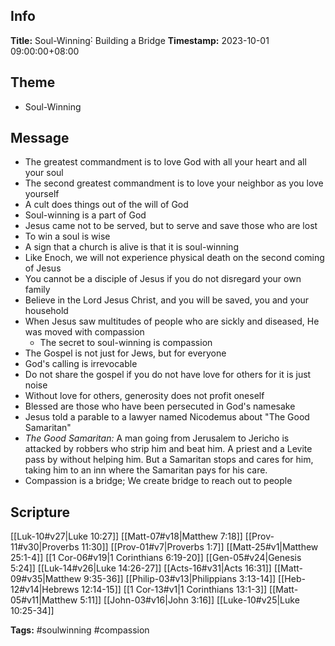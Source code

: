## Info
**Title:** Soul-Winning˸ Building a Bridge
**Timestamp:** 2023-10-01 09:00:00+08:00

## Theme
- Soul-Winning

## Message
- The greatest commandment is to love God with all your heart and all your soul
- The second greatest commandment is to love your neighbor as you love yourself
- A cult does things out of the will of God
- Soul-winning is a part of God
- Jesus came not to be served, but to serve and save those who are lost
- To win a soul is wise
- A sign that a church is alive is that it is soul-winning
- Like Enoch, we will not experience physical death on the second coming of Jesus
- You cannot be a disciple of Jesus if you do not disregard your own family
- Believe in the Lord Jesus Christ, and you will be saved, you and your household
- When Jesus saw multitudes of people who are sickly and diseased, He was moved with compassion
    - The secret to soul-winning is compassion
- The Gospel is not just for Jews, but for everyone
- God's calling is irrevocable
- Do not share the gospel if you do not have love for others for it is just noise
- Without love for others, generosity does not profit oneself
- Blessed are those who have been persecuted in God's namesake
- Jesus told a parable to a lawyer named Nicodemus about "The Good Samaritan"
- *The Good Samaritan:* A man going from Jerusalem to Jericho is attacked by robbers who strip him and beat him. A priest and a Levite pass by without helping him. But a Samaritan stops and cares for him, taking him to an inn where the Samaritan pays for his care.
- Compassion is a bridge; We create bridge to reach out to people

## Scripture
[[Luk-10#v27|Luke 10:27]]
[[Matt-07#v18|Matthew 7:18]]
[[Prov-11#v30|Proverbs 11:30]]
[[Prov-01#v7|Proverbs 1:7]]
[[Matt-25#v1|Matthew 25:1-4]]
[[1 Cor-06#v19|1 Corinthians 6:19-20]]
[[Gen-05#v24|Genesis 5:24]]
[[Luk-14#v26|Luke 14:26-27]]
[[Acts-16#v31|Acts 16:31]]
[[Matt-09#v35|Matthew 9:35-36]]
[[Philip-03#v13|Philippians 3:13-14]]
[[Heb-12#v14|Hebrews 12:14-15]]
[[1 Cor-13#v1|1 Corinthians 13:1-3]]
[[Matt-05#v11|Matthew 5:11]]
[[John-03#v16|John 3:16]]
[[Luke-10#v25|Luke 10:25-34]]

**Tags:** #soulwinning #compassion
